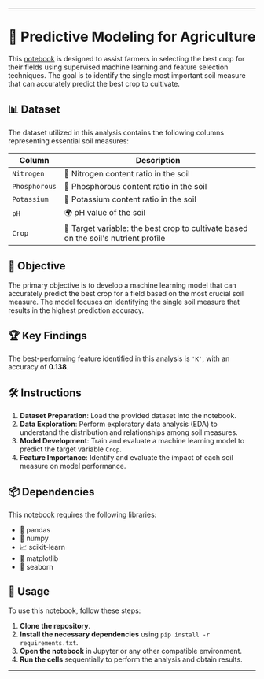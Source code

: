 
---

# 🌾 Predictive Modeling for Agriculture

This [notebook](https://github.com/victorlcastro-dsa/PBL_DataCamp/blob/3088ae3e5a1d3a68a0d82164620f72b47275f235/workspaces/predictive_modeling_for_agriculture/workspace/notebook.ipynb) is designed to assist farmers in selecting the best crop for their fields using supervised machine learning and feature selection techniques. The goal is to identify the single most important soil measure that can accurately predict the best crop to cultivate.

## 📊 Dataset

The dataset utilized in this analysis contains the following columns representing essential soil measures:

| Column              | Description                                                                                  |
|---------------------|----------------------------------------------------------------------------------------------|
| `Nitrogen`          | 🌱 Nitrogen content ratio in the soil                                                         |
| `Phosphorous`       | 🌾 Phosphorous content ratio in the soil                                                      |
| `Potassium`         | 🍃 Potassium content ratio in the soil                                                        |
| `pH`                | 🌍 pH value of the soil                                                                       |
| `Crop`              | 🌻 Target variable: the best crop to cultivate based on the soil's nutrient profile           |

## 🎯 Objective

The primary objective is to develop a machine learning model that can accurately predict the best crop for a field based on the most crucial soil measure. The model focuses on identifying the single soil measure that results in the highest prediction accuracy.

## 🏆 Key Findings

The best-performing feature identified in this analysis is `'K'`, with an accuracy of **0.138**.

## 🛠️ Instructions

1. **Dataset Preparation**: Load the provided dataset into the notebook.
2. **Data Exploration**: Perform exploratory data analysis (EDA) to understand the distribution and relationships among soil measures.
3. **Model Development**: Train and evaluate a machine learning model to predict the target variable `Crop`.
4. **Feature Importance**: Identify and evaluate the impact of each soil measure on model performance.

## 📦 Dependencies

This notebook requires the following libraries:

- 🐼 pandas
- 🧮 numpy
- 📈 scikit-learn
- 🎨 matplotlib
- 🧪 seaborn

## 🚀 Usage

To use this notebook, follow these steps:

1. **Clone the repository**.
2. **Install the necessary dependencies** using `pip install -r requirements.txt`.
3. **Open the notebook** in Jupyter or any other compatible environment.
4. **Run the cells** sequentially to perform the analysis and obtain results.

---